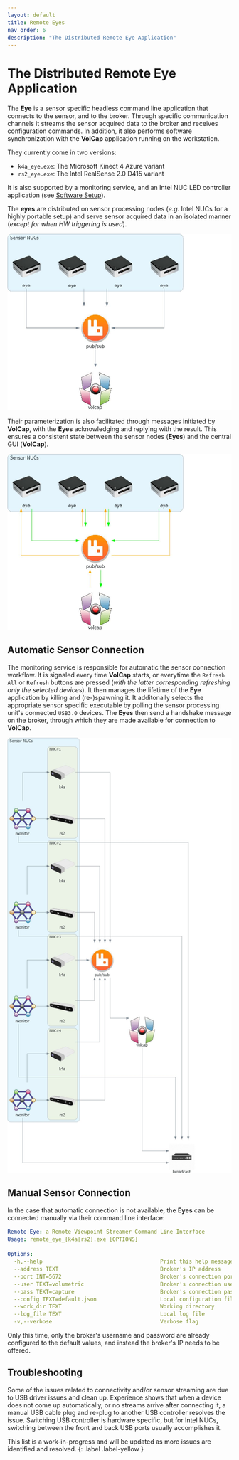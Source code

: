 ```yaml
---
layout: default
title: Remote Eyes
nav_order: 6
description: "The Distributed Remote Eye Application"
---
```


# The Distributed Remote Eye Application

The **Eye** is a sensor specific headless command line application that connects to the sensor, and to the broker.
Through specific communication channels it streams the sensor acquired data to the broker and receives configuration commands.
In addition, it also performs software synchronization with the **VolCap** application running on the workstation.

They currently come in two versions:
- `k4a_eye.exe`: The Microsoft Kinect 4 Azure variant
- `rs2_eye.exe`: The Intel RealSense 2.0 D415 variant

It is also supported by a monitoring service, and an Intel NUC LED controller application (see [Software Setup](../software)).

The **eyes** are distributed on sensor processing nodes (_e.g._ Intel NUCs for a highly portable setup) and serve sensor acquired data in an isolated manner (_except for when HW triggering is used_).

![Sensor Data Flow](../assets/images/architecture/sensor_data_flow.jpg)

Their parameterization is also facilitated through messages initiated by **VolCap**, with the **Eyes** acknowledging and replying with the result.
This ensures a consistent state between the sensor nodes (**Eyes**) and the central GUI (**VolCap**).

![Control Data Flow](../assets/images/architecture/control_data_flow.jpg)

## Automatic Sensor Connection

The monitoring service is responsible for automatic the sensor connection workflow.
It is signaled every time **VolCap** starts, or everytime the `Refresh All` or `Refresh` buttons are pressed (_with the latter corresponding refreshing only the selected devices_).
It then manages the lifetime of the **Eye** application by killing and (re-)spawning it.
It additonally selects the appropriate sensor specific executable by polling the sensor processing unit's connected `USB3.0` devices.
The **Eyes** then send a handshake message on the broker, through which they are made available for connection to **VolCap**.

![Sensor Connection](../assets/images/architecture/sensor_connection.jpg)

## Manual Sensor Connection

In the case that automatic connection is not available, the **Eyes** can be connected manually via their command line interface:

```yaml
Remote Eye: a Remote Viewpoint Streamer Command Line Interface
Usage: remote_eye_{k4a|rs2}.exe [OPTIONS]

Options:
  -h,--help                                     Print this help message and exit
  --address TEXT                                Broker's IP address
  --port INT=5672                               Broker's connection port
  --user TEXT=volumetric                        Broker's connection username
  --pass TEXT=capture                           Broker's connection password
  --config TEXT=default.json                    Local configuration file
  --work_dir TEXT                               Working directory
  --log_file TEXT                               Local log file
  -v,--verbose                                  Verbose flag
```

Only this time, only the broker's username and password are already configured to the default values, and instead the broker's IP needs to be offered.

## Troubleshooting

Some of the issues related to connectivity and/or sensor streaming are due to USB driver issues and clean up.
Experience shows that when a device does not come up automatically, or no streams arrive after connecting it, a manual USB cable plug and re-plug to another USB controller resolves the issue.
Switching USB controller is hardware specific, but for Intel NUCs, switching between the front and back USB ports usually accomplishes it.

This list is a work-in-progress and will be updated as more issues are identified and resolved.
{: .label .label-yellow }